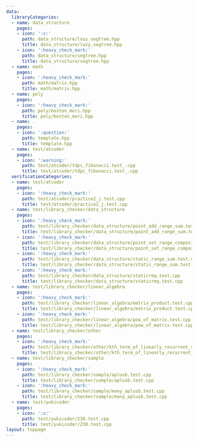 ```yaml
---
data:
  libraryCategories:
  - name: data_structure
    pages:
    - icon: ':x:'
      path: data_structure/lazy_segtree.hpp
      title: data_structure/lazy_segtree.hpp
    - icon: ':heavy_check_mark:'
      path: data_structure/segtree.hpp
      title: data_structure/segtree.hpp
  - name: math
    pages:
    - icon: ':heavy_check_mark:'
      path: math/matrix.hpp
      title: math/matrix.hpp
  - name: poly
    pages:
    - icon: ':heavy_check_mark:'
      path: poly/bostan_mori.hpp
      title: poly/bostan_mori.hpp
  - name: .
    pages:
    - icon: ':question:'
      path: template.hpp
      title: template.hpp
  - name: test/atcoder
    pages:
    - icon: ':warning:'
      path: test/atcoder/tdpc_fibonacci.test_.cpp
      title: test/atcoder/tdpc_fibonacci.test_.cpp
  verificationCategories:
  - name: test/atcoder
    pages:
    - icon: ':heavy_check_mark:'
      path: test/atcoder/practice2_j.test.cpp
      title: test/atcoder/practice2_j.test.cpp
  - name: test/library_checker/data_structure
    pages:
    - icon: ':heavy_check_mark:'
      path: test/library_checker/data_structure/point_add_range_sum.test.cpp
      title: test/library_checker/data_structure/point_add_range_sum.test.cpp
    - icon: ':heavy_check_mark:'
      path: test/library_checker/data_structure/point_set_range_composite.test.cpp
      title: test/library_checker/data_structure/point_set_range_composite.test.cpp
    - icon: ':heavy_check_mark:'
      path: test/library_checker/data_structure/static_range_sum.test.cpp
      title: test/library_checker/data_structure/static_range_sum.test.cpp
    - icon: ':heavy_check_mark:'
      path: test/library_checker/data_structure/staticrmq.test.cpp
      title: test/library_checker/data_structure/staticrmq.test.cpp
  - name: test/library_checker/linear_algebra
    pages:
    - icon: ':heavy_check_mark:'
      path: test/library_checker/linear_algebra/matrix_product.test.cpp
      title: test/library_checker/linear_algebra/matrix_product.test.cpp
    - icon: ':heavy_check_mark:'
      path: test/library_checker/linear_algebra/pow_of_matrix.test.cpp
      title: test/library_checker/linear_algebra/pow_of_matrix.test.cpp
  - name: test/library_checker/other
    pages:
    - icon: ':heavy_check_mark:'
      path: test/library_checker/other/kth_term_of_linearly_recurrent_sequence.test.cpp
      title: test/library_checker/other/kth_term_of_linearly_recurrent_sequence.test.cpp
  - name: test/library_checker/sample
    pages:
    - icon: ':heavy_check_mark:'
      path: test/library_checker/sample/aplusb.test.cpp
      title: test/library_checker/sample/aplusb.test.cpp
    - icon: ':heavy_check_mark:'
      path: test/library_checker/sample/many_aplusb.test.cpp
      title: test/library_checker/sample/many_aplusb.test.cpp
  - name: test/yukicoder
    pages:
    - icon: ':x:'
      path: test/yukicoder/230.test.cpp
      title: test/yukicoder/230.test.cpp
layout: toppage
---
```


